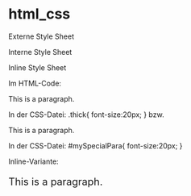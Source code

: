 # html_css


Externe Style Sheet 

Interne Style Sheet

Inline Style Sheet 


Im HTML-Code:
<p class="thick"> This is a paragraph. </p>
In der CSS-Datei:
.thick{
   font-size:20px;
}
bzw.
<p id="mySpecialPara"> This is a paragraph. </p>
In der CSS-Datei:
#mySpecialPara{
   font-size:20px;
}

Inline-Variante:
<p style="font-size:20px;"> This is a paragraph. </p>
